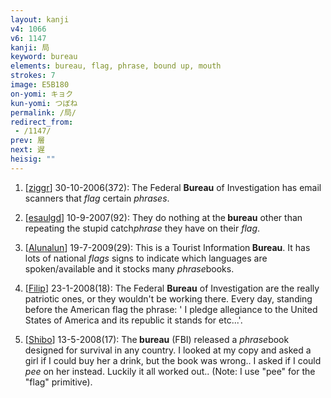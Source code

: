 ```yaml
---
layout: kanji
v4: 1066
v6: 1147
kanji: 局
keyword: bureau
elements: bureau, flag, phrase, bound up, mouth
strokes: 7
image: E5B180
on-yomi: キョク
kun-yomi: つぼね
permalink: /局/
redirect_from:
 - /1147/
prev: 層
next: 遅
heisig: ""
---
```


1) [<a href="http://kanji.koohii.com/profile/ziggr">ziggr</a>] 30-10-2006(372): The Federal <strong>Bureau</strong> of Investigation has email scanners that <em>flag</em> certain <em>phrases</em>.

2) [<a href="http://kanji.koohii.com/profile/esaulgd">esaulgd</a>] 10-9-2007(92): They do nothing at the<strong> bureau</strong> other than repeating the stupid catch<em>phrase</em> they have on their <em>flag</em>.

3) [<a href="http://kanji.koohii.com/profile/Alunalun">Alunalun</a>] 19-7-2009(29): This is a Tourist Information<strong> Bureau</strong>. It has lots of national <em>flags</em> signs to indicate which languages are spoken/available and it stocks many <em>phrase</em>books.

4) [<a href="http://kanji.koohii.com/profile/Filip">Filip</a>] 23-1-2008(18): The Federal <strong>Bureau</strong> of Investigation are the really patriotic ones, or they wouldn&#039;t be working there. Every day, standing before the American flag the phrase: &#039; I pledge allegiance to the United States of America and its republic it stands for etc...&#039;.

5) [<a href="http://kanji.koohii.com/profile/Shibo">Shibo</a>] 13-5-2008(17): The<strong> bureau</strong> (FBI) released a <em>phrase</em>book designed for survival in any country. I looked at my copy and asked a girl if I could buy her a drink, but the book was wrong.. I asked if I could <em>pee</em> on her instead. Luckily it all worked out.. (Note: I use &quot;pee&quot; for the &quot;flag&quot; primitive).

